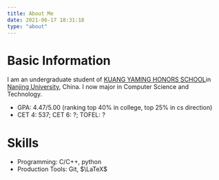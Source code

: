 ```yaml
---
title: About Me
date: 2021-06-17 18:31:18
type: "about"
---
```


# Basic Information

I am an undergraduate student of [KUANG YAMING HONORS SCHOOL](https://dii.nju.edu.cn/ "https://dii.nju.edu.cn/")in [Nanjing University](https://www.nju.edu.cn "https://www.nju.edu.cn"), China. I now major in Computer Science and Technology.

- GPA: 4.47/5.00 (ranking top 40% in college, top 25% in cs direction)
- CET 4: 537; CET 6: ?; TOFEL: ?

# Skills
- Programming: C/C++, python
- Production Tools: Git, $\LaTeX$
